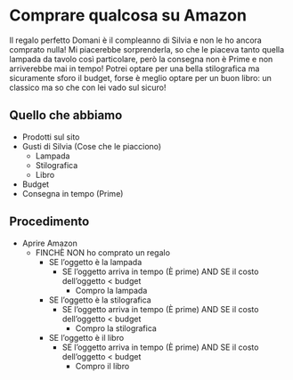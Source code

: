 # Comprare qualcosa su Amazon 
Il regalo perfetto
Domani è il compleanno di Silvia e non le ho ancora comprato nulla! Mi piacerebbe sorprenderla, so che le piaceva tanto quella lampada da tavolo così particolare, però la consegna non è Prime e non arriverebbe mai in tempo! Potrei optare per una bella stilografica ma sicuramente sforo il budget, forse è meglio optare per un buon libro: un classico ma so che con lei vado sul sicuro!

## Quello che abbiamo

- Prodotti sul sito
- Gusti di Silvia (Cose che le piacciono)
    - Lampada
    - Stilografica
    - Libro
- Budget
- Consegna in tempo (Prime)

## Procedimento

- Aprire Amazon
    - FINCHÈ NON ho comprato un regalo
        - SE l’oggetto è la lampada
            - SE l’oggetto arriva in tempo (È prime) AND SE il costo dell’oggetto < budget
                - Compro la lampada
        - SE l’oggetto è la stilografica
            - SE l’oggetto arriva in tempo (È prime) AND SE il costo dell’oggetto < budget
                - Compro la stilografica
        - SE l’oggetto è il libro
            - SE l’oggetto arriva in tempo (È prime) AND SE il costo dell’oggetto < budget
                - Compro il libro